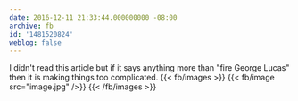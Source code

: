 ```yaml
---
date: 2016-12-11 21:33:44.000000000 -08:00
archive: fb
id: '1481520824'
weblog: false
---
```


I didn't read this article but if it says anything more than "fire George Lucas" then it is making things too complicated.
{{< fb/images >}}
{{< fb/image src="image.jpg" />}}
{{< /fb/images >}}
